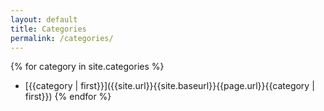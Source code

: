 ```yaml
---
layout: default
title: Categories
permalink: /categories/
---
```


<!-- TODO: Add the number of articles in each category-->

{% for category in site.categories %}
  - [{{category | first}}]({{site.url}}{{site.baseurl}}{{page.url}}{{category | first}})
{% endfor %}
